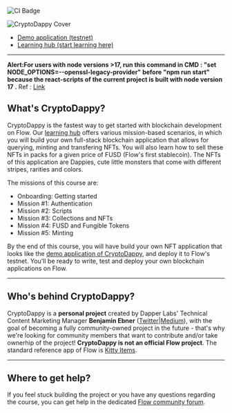 ![CI Badge](https://github.com/bebner/crypto-dappy/actions/workflows/build_test_react.yml/badge.svg)

![CryptoDappy Cover](https://d1mtab9ltfdpua.cloudfront.net/images/Cover.jpeg)

* [Demo application (testnet)](https://demo.cryptodappy.com/)
* [Learning hub (start learning here)](https://www.cryptodappy.com/)

---

<b>Alert:For users with node versions >17, run this command in CMD : "set NODE_OPTIONS=--openssl-legacy-provider" before "npm run start" because the react-scripts of the current project is built with node version 17 .</b>
Ref : <a href src="https://www.newline.co/@kchan/how-to-fix-the-error-errorerror0308010cdigital-envelope-routinesunsupported--0f8d3f17">Link</a>
## What's CryptoDappy?

CryptoDappy is the fastest way to get started with blockchain development on Flow. Our [learning hub](https://d3em6h2gy0mctd.cloudfront.net/) offers various mission-based scenarios, in which you will build your own full-stack blockchain application that allows for querying, minting and transfering NFTs. You will also learn how to sell these NFTs in packs for a given price of FUSD (Flow's first stablecoin). The NFTs of this application are Dappies, cute little monsters that come with different stripes, rarities and colors. 

The missions of this course are:

* Onboarding: Getting started
* Mission #1: Authentication
* Mission #2: Scripts
* Mission #3: Collections and NFTs
* Mission #4: FUSD and Fungible Tokens
* Mission #5: Minting

By the end of this course, you will have build your own NFT application that looks like the [demo application of CryptoDappy](https://demo.cryptodappy.com/), and deploy it to Flow's testnet. You'll be ready to write, test and deploy your own blockchain applications on Flow.

---

## Who's behind CryptoDappy?

CryptoDappy is a **personal project** created by Dapper Labs' Technical Content Marketing
Manager **Benjamin Ebner** ([Twitter](https://twitter.com/_bebner)|[Medium](https://medium.com/@ebner.benjamin)), with the goal of becoming a fully community-owned project in the future - that's why we're looking for community members that want to contribute and/or take ownerhip of the project! **CryptoDappy is not an official Flow project**. The standard reference app of Flow is [Kitty Items](https://github.com/onflow/kitty-items).

---

## Where to get help?

If you feel stuck building the project or you have any questions regarding the course, you can get help in the dedicated [Flow community forum](https://forum.onflow.org/c/community-projects/cryptodappy/35). 
